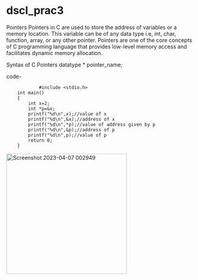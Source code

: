 # dscl_prac3
Pointers 
Pointers in C are used to store the address of variables or a memory location. This variable can be of any data type i.e, int, char, function, array, or any other pointer. Pointers are one of the core concepts of C programming language that provides low-level memory access and facilitates dynamic memory allocation.

Syntax of C Pointers
datatype * pointer_name;

code-

                #include <stdio.h>
		int main()
		{
			int x=2;
			int *p=&x;
			printf("%d\n",x);//value of x
			printf("%d\n",&x);//address of x
			printf("%d\n",*p);//value of address given by p
			printf("%d\n",&p);//address of p
			printf("%d\n",p);//value of p
			return 0;
		}

<img width="318" alt="Screenshot 2023-04-07 002949" src="https://user-images.githubusercontent.com/124857385/230707627-ccaa4af0-b76d-4629-914d-90cb3ede7d2f.png">
